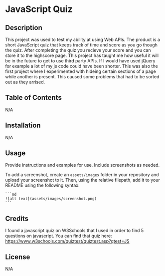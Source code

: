 # JavaScript Quiz

## Description

This project was used to test my ability at using Web APIs. The product is a short JavaScript quiz that keeps track of time and score as you go though the quiz. After completing the quiz you recieve your score and you can store it to the highscore page.  This project has taught me how useful it will be in the future to get to use third party APIs. If I would have used jQuery for example a lot of my js code could have been shorter. This was also the first project where I experimented with hideing certain sections of a page while another is present. This caused some problems that had to be sorted out as they arrised.

## Table of Contents

N/A

## Installation

N/A

## Usage

Provide instructions and examples for use. Include screenshots as needed.

To add a screenshot, create an `assets/images` folder in your repository and upload your screenshot to it. Then, using the relative filepath, add it to your README using the following syntax:

    ```md
    ![alt text](assets/images/screenshot.png)
    ```

## Credits

I found a javascript quiz on W3Schools that I used in order to find 5 questions on javascript. You can find that quiz here: https://www.w3schools.com/quiztest/quiztest.asp?qtest=JS 

## License

N/A

